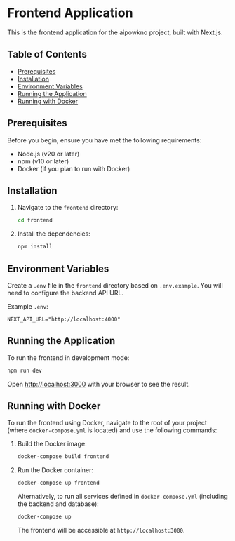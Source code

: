 # Frontend Application

This is the frontend application for the aipowkno project, built with Next.js.

## Table of Contents

- [Prerequisites](#prerequisites)
- [Installation](#installation)
- [Environment Variables](#environment-variables)
- [Running the Application](#running-the-application)
- [Running with Docker](#running-with-docker)

## Prerequisites

Before you begin, ensure you have met the following requirements:

*   Node.js (v20 or later)
*   npm (v10 or later)
*   Docker (if you plan to run with Docker)

## Installation

1.  Navigate to the `frontend` directory:

    ```bash
    cd frontend
    ```

2.  Install the dependencies:

    ```bash
    npm install
    ```

## Environment Variables

Create a `.env` file in the `frontend` directory based on `.env.example`. You will need to configure the backend API URL.

Example `.env`:

```
NEXT_API_URL="http://localhost:4000"
```

## Running the Application

To run the frontend in development mode:

```bash
npm run dev
```

Open [http://localhost:3000](http://localhost:3000) with your browser to see the result.

## Running with Docker

To run the frontend using Docker, navigate to the root of your project (where `docker-compose.yml` is located) and use the following commands:

1.  Build the Docker image:

    ```bash
    docker-compose build frontend
    ```

2.  Run the Docker container:

    ```bash
    docker-compose up frontend
    ```

    Alternatively, to run all services defined in `docker-compose.yml` (including the backend and database):

    ```bash
    docker-compose up
    ```

    The frontend will be accessible at `http://localhost:3000`.